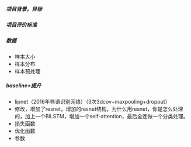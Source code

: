 ##### 项目背景，目标
##### 项目评价标准
##### 数据
+ 样本大小
+ 样本分布
+ 样本预处理
##### baseline+提升
+ lipnet（2016年唇语识别网络）（3次3dcov+maxpooling+dropout）
+ 修改，增加了resnet，增加的resnet结构，为什么用resnet，你是怎么处理的，加上一个BiLSTM，增加一个self-attention，最后全连做一个分类处理。
+ 损失函数
+ 优化函数
+ 参数
